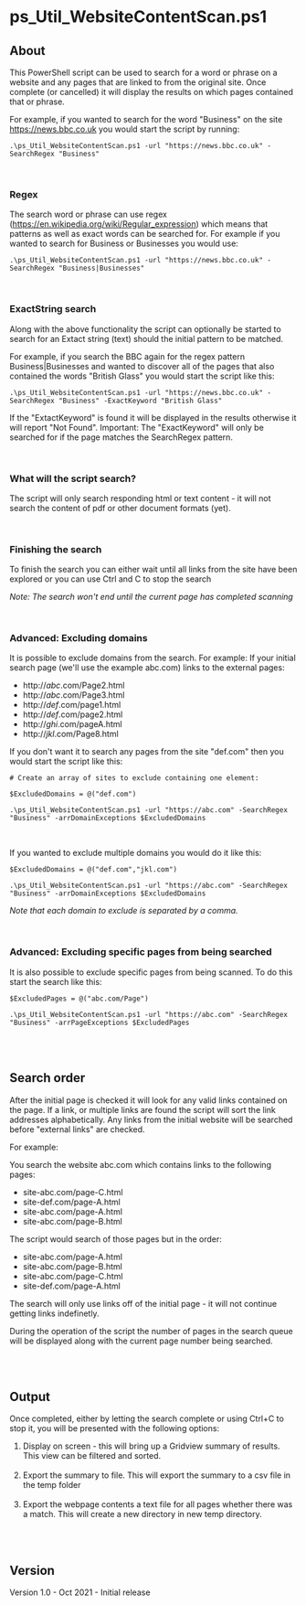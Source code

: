 # ps_Util_WebsiteContentScan.ps1

## About
This PowerShell script can be used to search for a word or phrase on a website and any pages that are linked to from the original site. Once complete (or cancelled) it will display the results on which pages contained that or phrase.

For example, if you wanted to search for the word "Business" on the site https://news.bbc.co.uk you would start the script by running:

`.\ps_Util_WebsiteContentScan.ps1 -url "https://news.bbc.co.uk" -SearchRegex "Business"`

&nbsp;<br>

### Regex

The search word or phrase can use regex (https://en.wikipedia.org/wiki/Regular_expression) which means that patterns as well as exact words can be searched for.  For example if you wanted to search for Business or Businesses you would use:

`.\ps_Util_WebsiteContentScan.ps1 -url "https://news.bbc.co.uk" -SearchRegex "Business|Businesses"`

&nbsp;<br>

### ExactString search
Along with the above functionality the script can optionally be started to search for an Extact string (text) should the initial pattern to be matched.

For example, if you search the BBC again for the regex pattern Business|Businesses and wanted to discover all of the pages that also contained the words "British Glass" you would start the script like this:

`.\ps_Util_WebsiteContentScan.ps1 -url "https://news.bbc.co.uk" -SearchRegex "Business" -ExactKeyword "British Glass"`

If the "ExtactKeyword" is found it will be displayed in the results otherwise it will report "Not Found". Important: The "ExactKeyword" will only be searched for if the page matches the SearchRegex pattern.

&nbsp;<br>

### What will the script search?
The script will only search responding html or text content - it will not search the content of pdf or other document formats (yet).

&nbsp;<br>

### Finishing the search
To finish the search you can either wait until all links from the site have been explored or you can use Ctrl and C to stop the search

*Note: The search won't end until the current page has completed scanning*

&nbsp;<br>

### Advanced: Excluding domains
It is possible to exclude domains from the search. For example: If your initial search page (we'll use the example abc.com) links to the external pages:

* http://*abc*.com/Page2.html
* http://*abc*.com/Page3.html
* http://*def*.com/page1.html
* http://*def*.com/page2.html
* http://*ghi*.com/pageA.html
* http://*jkl*.com/Page8.html

If you don't want it to search any pages from the site "def.com" then you would start the script like this:

`# Create an array of sites to exclude containing one element:`

`$ExcludedDomains = @("def.com")`

`.\ps_Util_WebsiteContentScan.ps1 -url "https://abc.com" -SearchRegex "Business" -arrDomainExceptions $ExcludedDomains`

&nbsp;<br>

If you wanted to exclude multiple domains you would do it like this:

`$ExcludedDomains = @("def.com","jkl.com")`

`.\ps_Util_WebsiteContentScan.ps1 -url "https://abc.com" -SearchRegex "Business" -arrDomainExceptions $ExcludedDomains`

*Note that each domain to exclude is separated by a comma.*

&nbsp;<br>

### Advanced: Excluding specific pages from being searched
It is also possible to exclude specific pages from being scanned. To do this start the search like this:

`$ExcludedPages = @("abc.com/Page")`

`.\ps_Util_WebsiteContentScan.ps1 -url "https://abc.com" -SearchRegex "Business" -arrPageExceptions $ExcludedPages`


&nbsp;<br><br>

## Search order
After the initial page is checked it will look for any valid links contained on the page. If a link, or multiple links are found the script will sort the link addresses alphabetically. Any links from the initial website will be searched before "external links" are checked.

For example:

You search the website abc.com which contains links to the following pages:
* site-abc.com/page-C.html
* site-def.com/page-A.html
* site-abc.com/page-A.html
* site-abc.com/page-B.html

The script would search of those pages but in the order:
* site-abc.com/page-A.html
* site-abc.com/page-B.html
* site-abc.com/page-C.html
* site-def.com/page-A.html
 
The search will only use links off of the initial page - it will not continue getting links indefinetly.

During the operation of the script the number of pages in the search queue will be displayed along with the current page number being searched.

&nbsp;<br><br>

## Output
Once completed, either by letting the search complete or using Ctrl+C to stop it, you will be presented with the following options:

1) Display on screen - this will bring up a Gridview summary of results. This view can be filtered and sorted.<br><br>
2) Export the summary to file. This will export the summary to a csv file in the temp folder<br><br>
3) Export the webpage contents a text file for all pages whether there was a match. This will create a new directory in new temp directory.

&nbsp;<br><br>

## Version 
Version 1.0 - Oct 2021 - Initial release